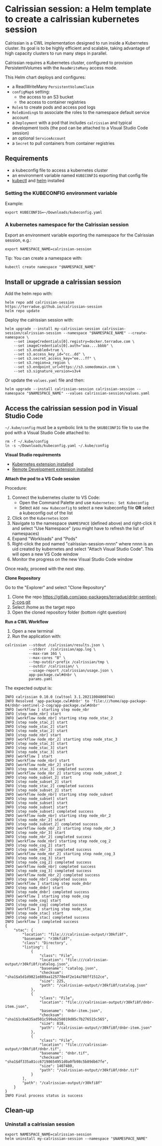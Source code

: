 # Calrissian session: a Helm template to create a calrissian kubernetes session

Calrissian is a CWL implementation designed to run inside a Kubernetes cluster. Its goal is to be highly efficient and scalable, taking advantage of high capacity clusters to run many steps in parallel.  

Calrissian requires a Kubernetes cluster, configured to provision PersistentVolumes with the `ReadWriteMany` access mode. 

This Helm chart deploys and configures:

- a ReadWriteMany `PersistentVolumeClaim`
- `configMap`s setting:
    - the access to an S3 bucket 
    - the access to container registries
- `Role`s to create pods and access pod logs
- `RoleBinding`s to associate the roles to the namespace default service account
- a `Deployment` with a pod that includes `calrissian` and typical development tools (the pod can be attached to a Visual Studio Code session)
- an optional `ServiceAccount` 
- a `Secret` to pull containers from container registries

## Requirements

- a kubeconfig file to access a kubernetes cluster
- an environment variable named `KUBECONFIG` exporting that config file
- [kubectl](https://kubernetes.io/docs/tasks/tools/#kubectl) and [helm](https://helm.sh/docs/intro/install/) installed

### Setting the KUBECONFIG environment variable

Example: 

```console
export KUBECONFIG=~/Downloads/kubeconfig.yaml
```

### A kubernetes namespace for the Calrissian session

Export an environment variable exporting the namespace for the Calrissian session, e.g.:

```console
export NAMESPACE_NAME=calrissian-session
```

Tip: You can create a namespace with:

```
kubectl create namespace "$NAMESPACE_NAME"
```

## Install or upgrade a calrissian session

Add the helm repo with:

```
helm repo add calrissian-session https://terradue.github.io/calrissian-session
helm repo update
```

Deploy the calrissian session with:

```
helm upgrade --install my-calrissian-session calrissian-session/calrissian-session --namespace "$NAMESPACE_NAME" --create-namespace \
    --set imageCredentials[0].registry=docker.terradue.com \
    --set imageCredentials[0].auth="aaa....bbbb" \
    --set s3.enabled=true \
    --set s3.access_key_id="cc..dd" \
    --set s3.secret_access_key="ee...ff" \
    --set s3.region=a_region \
    --set s3.endpoint_url=https://s3.somedomain.com \
    --set s3.signature_version=s3v4
```

Or update the `values.yaml` file and then:

```console
helm upgrade --install calrissian-session calrissian-session --namespace "$NAMESPACE_NAME" --values calrissian-session/values.yaml
```

## Access the calrissian session pod in Visual Studio Code

`~/.kube/config` must be a symbolic link to the `$KUBECONFIG` file to use the pod with a Visual Studio Code attached to:

```
rm -f ~/.kube/config
ln -s ~/Downloads/kubeconfig.yaml ~/.kube/config
```

**Visual Studio requirements** 

- [Kubernetes extension installed](https://marketplace.visualstudio.com/items?itemName=ms-kubernetes-tools.vscode-kubernetes-tools)
- [Remote Development extension installed](https://marketplace.visualstudio.com/items?itemName=ms-vscode-remote.vscode-remote-extensionpack)

**Attach the pod to a VS Code session**

Procedure:

1. Connect the kubernetes cluster to VS Code:
    - Open the Command Palette and use `Kubernetes: Set Kubeconfig`
    - Select `Add new Kubeconfig` to select a new kubeconfig file **OR** select a kubeconfig out of the list 
2. Click on the `Kubernetes` icon 
3. Navigate to the namespace `$NAMESPACE` (defined above) and right-click it and select "Use Namespace" (you might have to refresh the list of namespaces)
4. Expand "Workloads" and "Pods"
5. Right-click the pod named "calrissian-session-nnnn" where nnnn is an uid created by kubernetes and select "Attach Visual Studio Code". This will open a new VS Code window
6. Monitor the progress on the new Visual Studio Code window

Once ready, proceed with the next step.

**Clone Repository** 

Go to the "Explorer" and select "Clone Repository"

1. Clone the repo https://gitlab.com/app-packages/terradue/dnbr-sentinel-2-cog.git 
2. Select /home as the target repo
3. Open the cloned repository folder (bottom right question)

**Run a CWL Workflow** 

1. Open a new terminal
2. Run the application with: 

```console
calrissian --stdout /calrissian/results.json \
           --stderr  /calrissian/app.log \
           --max-ram 16G \
           --max-cores "8" \
           --tmp-outdir-prefix /calrissian/tmp \
           --outdir /calrissian/ \
           --usage-report /calrissian/usage.json \
           app-package.cwl#dnbr \
           params.yaml
```

The expected output is:

```
INFO calrissian 0.10.0 (cwltool 3.1.20211004060744)
INFO Resolved 'app-package.cwl#dnbr' to 'file:///home/app-package-04/dnbr-sentinel-2-cog/app-package.cwl#dnbr'
INFO [workflow ] starting step node_nbr
INFO [step node_nbr] start
INFO [workflow node_nbr] starting step node_stac_2
INFO [step node_stac_2] start
INFO [step node_stac_2] start
INFO [step node_stac_2] start
INFO [step node_nbr] start
INFO [workflow node_nbr_2] starting step node_stac_3
INFO [step node_stac_3] start
INFO [step node_stac_3] start
INFO [step node_stac_3] start
INFO [workflow ] start
INFO [workflow node_nbr] start
INFO [workflow node_nbr_2] start
INFO [step node_stac_3] completed success
INFO [workflow node_nbr_2] starting step node_subset_2
INFO [step node_subset_2] start
INFO [step node_subset_2] start
INFO [step node_stac_2] completed success
INFO [step node_subset_2] start
INFO [workflow node_nbr] starting step node_subset
INFO [step node_subset] start
INFO [step node_subset] start
INFO [step node_subset] start
INFO [step node_subset] completed success
INFO [workflow node_nbr] starting step node_nbr_2
INFO [step node_nbr_2] start
INFO [step node_subset_2] completed success
INFO [workflow node_nbr_2] starting step node_nbr_3
INFO [step node_nbr_3] start
INFO [step node_nbr_2] completed success
INFO [workflow node_nbr] starting step node_cog_2
INFO [step node_cog_2] start
INFO [step node_nbr_3] completed success
INFO [workflow node_nbr_2] starting step node_cog_3
INFO [step node_cog_3] start
INFO [step node_cog_2] completed success
INFO [workflow node_nbr] completed success
INFO [step node_cog_3] completed success
INFO [workflow node_nbr_2] completed success
INFO [step node_nbr] completed success
INFO [workflow ] starting step node_dnbr
INFO [step node_dnbr] start
INFO [step node_dnbr] completed success
INFO [workflow ] starting step node_cog
INFO [step node_cog] start
INFO [step node_cog] completed success
INFO [workflow ] starting step node_stac
INFO [step node_stac] start
INFO [step node_stac] completed success
INFO [workflow ] completed success
{
    "stac": {
        "location": "file:///calrissian-output/r30kfi8f",
        "basename": "r30kfi8f",
        "class": "Directory",
        "listing": [
            {
                "class": "File",
                "location": "file:///calrissian-output/r30kfi8f/catalog.json",
                "basename": "catalog.json",
                "checksum": "sha1$a5d1d9821e889aa125778e4f2e14a788ff1512ce",
                "size": 225,
                "path": "/calrissian-output/r30kfi8f/catalog.json"
            },
            {
                "class": "File",
                "location": "file:///calrissian-output/r30kfi8f/dnbr-item.json",
                "basename": "dnbr-item.json",
                "checksum": "sha1$1c0a635ad501c599ab258019d05c7b276515c565",
                "size": 818,
                "path": "/calrissian-output/r30kfi8f/dnbr-item.json"
            },
            {
                "class": "File",
                "location": "file:///calrissian-output/r30kfi8f/dnbr.tif",
                "basename": "dnbr.tif",
                "checksum": "sha1$df335a81cc67198654951d0a0fb98c5b89db67fe",
                "size": 1407480,
                "path": "/calrissian-output/r30kfi8f/dnbr.tif"
            }
        ],
        "path": "/calrissian-output/r30kfi8f"
    }
}
INFO Final process status is success
```

## Clean-up

### Uninstall a calrissian session

```console
export NAMESPACE_NAME=calrissian-session
helm uninstall my-calrissian-session --namespace "$NAMESPACE_NAME" 
```
